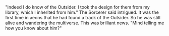 "Indeed I do know of the Outsider. I took the design for them from my library, which I inherited from him." The Sorcerer said intrigued. It was the first time in aeons that he had found a track of the Outsider. So he was still alive and wandering the multiverse. This was brilliant news. "Mind telling me how you know about him?"